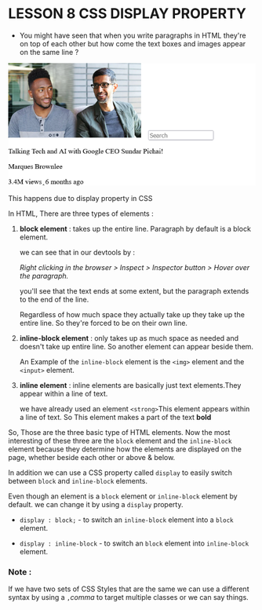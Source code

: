 # LESSON 8 CSS DISPLAY PROPERTY

- You might have seen that when you write paragraphs in HTML they're on top of each other but how come the text boxes and images appear on the same line ? 

![image with search bar and some para](img/lesson%208%20readme%20photo%201.png)

This happens due to display property in CSS

In HTML, There are three types of elements :

1. **block element** : takes up the entire line. Paragraph by default is a block element. 

    we can see that in our devtools by :

    _Right clicking in the browser > Inspect > Inspector button > Hover over the paragraph._ 

    you'll see that the text ends at some extent, but the paragraph extends to the end of the line. 

    Regardless of how much space they actually take up they take up the entire line. So they're forced to be on their own line.

2. **inline-block element** : only takes up as much space as needed and doesn't take up entire line. So another element can appear beside them.

     An Example of the `inline-block` element is the `<img>` element and the `<input>` element. 

3. **inline element** : inline elements are basically just text elements.They appear within a line of text.

    we have already used an element `<strong>`This element appears within a line of text. So This element makes a part of the text **bold** 

So, Those are the three basic type of HTML elements. Now the most interesting of these three are the `block` element and the `inline-block` element because they determine how the elements are displayed on the page, whether beside each other or above & below.

In addition we can use a CSS property called `display` to easily switch between `block` and `inline-block` elements.

Even though an element is a `block` element or `inline-block` element by default. we can change it by using a `display` property.

- `display : block;` - to switch an `inline-block` element into a `block` element.

- `display : inline-block` - to switch an `block` element into  `inline-block` element.

### Note : 

If we have two sets of CSS Styles that are the same we can use a different syntax by using a `,`_comma_ to target multiple classes or we can say things.
